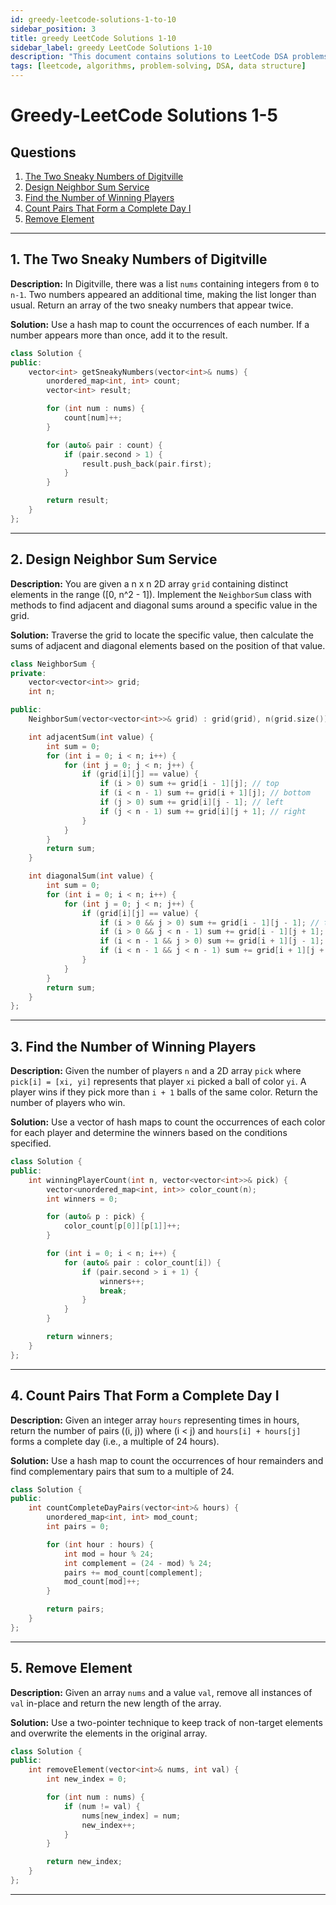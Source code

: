```yaml
---
id: greedy-leetcode-solutions-1-to-10
sidebar_position: 3
title: greedy LeetCode Solutions 1-10
sidebar_label: greedy LeetCode Solutions 1-10
description: "This document contains solutions to LeetCode DSA problems 1-10 containing multiple algorithms and data structures."
tags: [leetcode, algorithms, problem-solving, DSA, data structure]
---
```


# Greedy-LeetCode Solutions 1-5

## Questions
1. [The Two Sneaky Numbers of Digitville](#1-the-two-sneaky-numbers-of-digitville)  
2. [Design Neighbor Sum Service](#2-design-neighbor-sum-service)  
3. [Find the Number of Winning Players](#3-find-the-number-of-winning-players)  
4. [Count Pairs That Form a Complete Day I](#4-count-pairs-that-form-a-complete-day-i)  
5. [Remove Element](#5-remove-element)  

---
## 1. The Two Sneaky Numbers of Digitville
**Description:** In Digitville, there was a list `nums` containing integers from `0` to `n-1`. Two numbers appeared an additional time, making the list longer than usual. Return an array of the two sneaky numbers that appear twice.

**Solution:** Use a hash map to count the occurrences of each number. If a number appears more than once, add it to the result.

```cpp
class Solution {
public:
    vector<int> getSneakyNumbers(vector<int>& nums) {
        unordered_map<int, int> count;
        vector<int> result;

        for (int num : nums) {
            count[num]++;
        }

        for (auto& pair : count) {
            if (pair.second > 1) {
                result.push_back(pair.first);
            }
        }

        return result;
    }
};
```

---

## 2. Design Neighbor Sum Service
**Description:** You are given a n x n 2D array `grid` containing distinct elements in the range \([0, n^2 - 1]\). Implement the `NeighborSum` class with methods to find adjacent and diagonal sums around a specific value in the grid.

**Solution:** Traverse the grid to locate the specific value, then calculate the sums of adjacent and diagonal elements based on the position of that value.

```cpp
class NeighborSum {
private:
    vector<vector<int>> grid;
    int n;

public:
    NeighborSum(vector<vector<int>>& grid) : grid(grid), n(grid.size()) {}

    int adjacentSum(int value) {
        int sum = 0;
        for (int i = 0; i < n; i++) {
            for (int j = 0; j < n; j++) {
                if (grid[i][j] == value) {
                    if (i > 0) sum += grid[i - 1][j]; // top
                    if (i < n - 1) sum += grid[i + 1][j]; // bottom
                    if (j > 0) sum += grid[i][j - 1]; // left
                    if (j < n - 1) sum += grid[i][j + 1]; // right
                }
            }
        }
        return sum;
    }

    int diagonalSum(int value) {
        int sum = 0;
        for (int i = 0; i < n; i++) {
            for (int j = 0; j < n; j++) {
                if (grid[i][j] == value) {
                    if (i > 0 && j > 0) sum += grid[i - 1][j - 1]; // top-left
                    if (i > 0 && j < n - 1) sum += grid[i - 1][j + 1]; // top-right
                    if (i < n - 1 && j > 0) sum += grid[i + 1][j - 1]; // bottom-left
                    if (i < n - 1 && j < n - 1) sum += grid[i + 1][j + 1]; // bottom-right
                }
            }
        }
        return sum;
    }
};
```

---

## 3. Find the Number of Winning Players
**Description:** Given the number of players `n` and a 2D array `pick` where `pick[i] = [xi, yi]` represents that player `xi` picked a ball of color `yi`. A player wins if they pick more than `i + 1` balls of the same color. Return the number of players who win.

**Solution:** Use a vector of hash maps to count the occurrences of each color for each player and determine the winners based on the conditions specified.

```cpp
class Solution {
public:
    int winningPlayerCount(int n, vector<vector<int>>& pick) {
        vector<unordered_map<int, int>> color_count(n);
        int winners = 0;

        for (auto& p : pick) {
            color_count[p[0]][p[1]]++;
        }

        for (int i = 0; i < n; i++) {
            for (auto& pair : color_count[i]) {
                if (pair.second > i + 1) {
                    winners++;
                    break;
                }
            }
        }

        return winners;
    }
};
```

---

## 4. Count Pairs That Form a Complete Day I
**Description:** Given an integer array `hours` representing times in hours, return the number of pairs \((i, j)\) where \(i < j\) and `hours[i] + hours[j]` forms a complete day (i.e., a multiple of 24 hours).

**Solution:** Use a hash map to count the occurrences of hour remainders and find complementary pairs that sum to a multiple of 24.

```cpp
class Solution {
public:
    int countCompleteDayPairs(vector<int>& hours) {
        unordered_map<int, int> mod_count;
        int pairs = 0;

        for (int hour : hours) {
            int mod = hour % 24;
            int complement = (24 - mod) % 24;
            pairs += mod_count[complement];
            mod_count[mod]++;
        }

        return pairs;
    }
};
```

---

## 5. Remove Element
**Description:** Given an array `nums` and a value `val`, remove all instances of `val` in-place and return the new length of the array.

**Solution:** Use a two-pointer technique to keep track of non-target elements and overwrite the elements in the original array.

```cpp
class Solution {
public:
    int removeElement(vector<int>& nums, int val) {
        int new_index = 0;

        for (int num : nums) {
            if (num != val) {
                nums[new_index] = num;
                new_index++;
            }
        }

        return new_index;
    }
};
```

---
